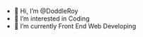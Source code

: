 - 👋 Hi, I’m @DoddleRoy
- 👀 I’m interested in Coding
- 🌱 I’m currently Front End Web Developing

<!---
DoddleRoy/DoddleRoy is a ✨ special ✨ repository because its `README.md` (this file) appears on your GitHub profile.
You can click the Preview link to take a look at your changes.
--->
